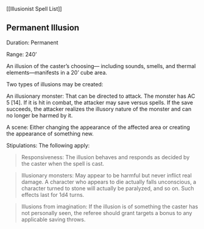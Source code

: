 [[Illusionist Spell List]]

## Permanent Illusion   

Duration: Permanent

Range: 240’

An illusion of the caster’s choosing— including sounds, smells, and thermal elements—manifests in a 20’ cube area.

Two types of illusions may be created:

An illusionary monster: That can be directed to attack. The monster has AC 5 [14]. If it is hit in combat, the attacker may save versus spells. If the save succeeds, the attacker realizes the illusory nature of the monster and can no longer be harmed by it.

A scene: Either changing the appearance of the affected area or creating the appearance of something new.

Stipulations: The following apply:

> Responsiveness: The illusion behaves and responds as decided by the caster when the spell is cast.

> Illusionary monsters: May appear to be harmful but never inflict real damage. A character who appears to die actually falls unconscious, a character turned to stone will actually be paralyzed, and so on. Such effects last for 1d4 turns.

> Illusions from imagination: If the illusion is of something the caster has not personally seen, the referee should grant targets a bonus to any applicable saving throws.